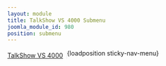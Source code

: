 ```yaml
---
layout: module
title: TalkShow VS 4000 Submenu
joomla_module_id: 980
position: submenu
---
```

<p style="float: left; margin-top: 5px;"><a href="/talkshow/vs4000" style="padding-right: 8px; border-right: 1px solid #eeeeef;">TalkShow VS 4000</a>
</p>{loadposition sticky-nav-menu}
